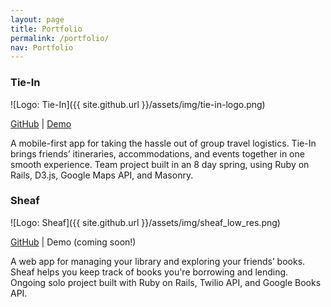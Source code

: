 ```yaml
---
layout: page
title: Portfolio
permalink: /portfolio/
nav: Portfolio
---
```


### Tie-In
![Logo: Tie-In]({{ site.github.url }}/assets/img/tie-in-logo.png)

[GitHub](https://github.com/camillevilla/tie-in) \| [Demo](http://tie-in.herokuapp.com/)

A mobile-first app for taking the hassle out of group travel logistics. Tie-In brings friends’ itineraries, accommodations, and events together in one smooth experience. Team project built in an 8 day spring, using Ruby on Rails, D3.js, Google Maps API, and Masonry.

### Sheaf
![Logo: Sheaf]({{ site.github.url }}/assets/img/sheaf_low_res.png)

[GitHub](https://github.com/camillevilla/sheaf) \| Demo (coming soon!)

A web app for managing your library and exploring your friends’ books. Sheaf helps you keep track of books you're borrowing and lending. Ongoing solo project built with Ruby on Rails, Twilio API, and Google Books API.
